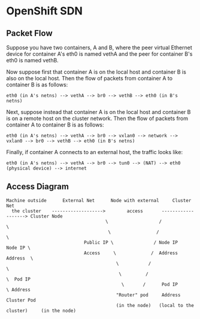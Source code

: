# OpenShift SDN

## Packet Flow

Suppose you have two containers, A and B, where the peer virtual Ethernet device
for container A's eth0 is named vethA and the peer for container B's eth0 is
named vethB.

Now suppose first that container A is on the local host and container B is also
on the local host. Then the flow of packets from container A to container B is
as follows:

```text
eth0 (in A's netns) --> vethA --> br0 --> vethB --> eth0 (in B's netns)
```

Next, suppose instead that container A is on the local host and container B is
on a remote host on the cluster network. Then the flow of packets from container
A to container B is as follows:

```text
eth0 (in A's netns) --> vethA --> br0 --> vxlan0 --> network --> vxlan0 --> br0 --> vethB --> eth0 (in B's netns)
```

Finally, if container A connects to an external host, the traffic looks like:

```text
eth0 (in A's netns) --> vethA --> br0 --> tun0 --> (NAT) --> eth0 (physical device) --> internet
```

## Access Diagram

```
Machine outside      External Net      Node with external     Cluster Net
  the cluster    ------------------->        access       -------------------> Cluster Node
                                     \                   /                      \
                                      \                 /                        \
                             Public IP \               / Node IP          Node IP \
                             Access     \             /  Address          Address  \
                                         \           /                              \
                                          \         /                                \  Pod IP
                                           \       /      Pod IP                      \ Address
                                         "Router" pod     Address                    Cluster Pod
                                         (in the node)   (local to the cluster)     (in the node)
```
